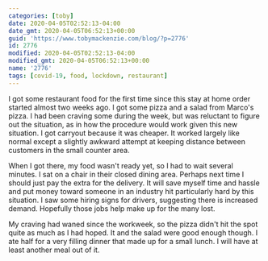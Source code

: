 ```yaml
---
categories: [toby]
date: 2020-04-05T02:52:13-04:00
date_gmt: 2020-04-05T06:52:13+00:00
guid: 'https://www.tobymackenzie.com/blog/?p=2776'
id: 2776
modified: 2020-04-05T02:52:13-04:00
modified_gmt: 2020-04-05T06:52:13+00:00
name: '2776'
tags: [covid-19, food, lockdown, restaurant]
---
```


I got some restaurant food for the first time since this stay at home order started almost two weeks ago.<!--more-->  I got some pizza and a salad from Marco's pizza.  I had been craving some during the week, but was reluctant to figure out the situation, as in how the procedure would work given this new situation.  I got carryout because it was cheaper.  It worked largely like normal except a slightly awkward attempt at keeping distance between customers in the small counter area.

When I got there, my food wasn't ready yet, so I had to wait several minutes.  I sat on a chair in their closed dining area.  Perhaps next time I should just pay the extra for the delivery.  It will save myself time and hassle and put money toward someone in an industry hit particularly hard by this situation.  I saw some hiring signs for drivers, suggesting there is increased demand.  Hopefully those jobs help make up for the many lost.

My craving had waned since the workweek, so the pizza didn't hit the spot quite as much as I had hoped.  It and the salad were good enough though.  I ate half for a very filling dinner that made up for a small lunch.  I will have at least another meal out of it.
